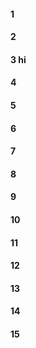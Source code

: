 #### 1
#### 2
#### 3 hi

#### 4
#### 5
#### 6
#### 7
#### 8
#### 9
#### 10
#### 11
#### 12
#### 13
#### 14
#### 15